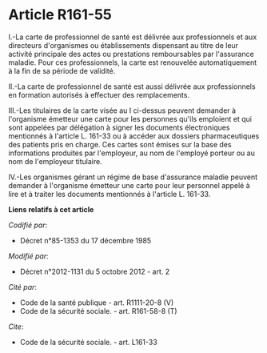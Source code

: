 # Article R161-55

I.-La carte de professionnel de santé est délivrée aux professionnels et aux directeurs d'organismes ou établissements
dispensant au titre de leur activité principale des actes ou prestations remboursables par l'assurance maladie. Pour ces
professionnels, la carte est renouvelée automatiquement à la fin de sa période de validité. 

II.-La carte de professionnel de santé est aussi délivrée aux professionnels en formation autorisés à effectuer des
remplacements. 

III.-Les titulaires de la carte visée au I ci-dessus peuvent demander à l'organisme émetteur une carte pour les personnes
qu'ils emploient et qui sont appelées par délégation à signer les documents électroniques mentionnés à l'article L. 161-33 ou
à accéder aux dossiers pharmaceutiques des patients pris en charge. Ces cartes sont émises sur la base des informations
produites par l'employeur, au nom de l'employé porteur ou au nom de l'employeur titulaire. 

IV.-Les organismes gérant un régime de base d'assurance maladie peuvent demander à l'organisme émetteur une carte pour leur
personnel appelé à lire et à traiter les documents mentionnés à l'article L. 161-33.

**Liens relatifs à cet article**

_Codifié par_:

  - Décret n°85-1353 du 17 décembre 1985

_Modifié par_:

  - Décret n°2012-1131 du 5 octobre 2012 - art. 2

_Cité par_:

  - Code de la santé publique - art. R1111-20-8 (V)
  - Code de la sécurité sociale. - art. R161-58-8 (T)

_Cite_:

  - Code de la sécurité sociale. - art. L161-33
